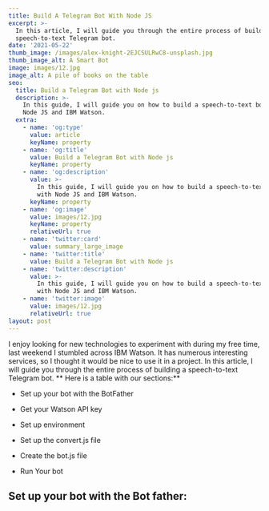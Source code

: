 ```yaml
---
title: Build A Telegram Bot With Node JS
excerpt: >-
  In this article, I will guide you through the entire process of building a
  speech-to-text Telegram bot.
date: '2021-05-22'
thumb_image: /images/alex-knight-2EJCSULRwC8-unsplash.jpg
thumb_image_alt: A Smart Bot
image: images/12.jpg
image_alt: A pile of books on the table
seo:
  title: Build a Telegram Bot with Node js
  description: >-
    In this guide, I will guide you on how to build a speech-to-text bot with
    Node JS and IBM Watson.
  extra:
    - name: 'og:type'
      value: article
      keyName: property
    - name: 'og:title'
      value: Build a Telegram Bot with Node js
      keyName: property
    - name: 'og:description'
      value: >-
        In this guide, I will guide you on how to build a speech-to-text bot
        with Node JS and IBM Watson.
      keyName: property
    - name: 'og:image'
      value: images/12.jpg
      keyName: property
      relativeUrl: true
    - name: 'twitter:card'
      value: summary_large_image
    - name: 'twitter:title'
      value: Build a Telegram Bot with Node js
    - name: 'twitter:description'
      value: >-
        In this guide, I will guide you on how to build a speech-to-text bot
        with Node JS and IBM Watson.
    - name: 'twitter:image'
      value: images/12.jpg
      relativeUrl: true
layout: post
---
```

I enjoy looking for new technologies to experiment with during my free time, last weekend I stumbled across IBM Watson. It has numerous interesting services, so I thought it would be nice to use it in a project. In this article, I will guide you through the entire process of building a speech-to-text Telegram bot.
**
Here is a table with our sections:**

*   Set up your bot with the BotFather

*   Get your Watson API key

*   Set up environment

*   Set up the convert.js file

*   Create the bot.js file

*   Run Your bot

## Set up your bot with the Bot father:





